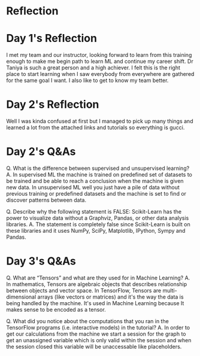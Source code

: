 # Reflection
# Day 1's Reflection
I met my team and our instructor, looking forward to learn from this training enough to make me begin path to learn ML and continue my career shift. Dr Taniya is such a great person and a high achiever. I felt this is the right place to start learning when I saw everybody from everywhere are gathered for the same goal I want. I also like to get to know my team better.
# Day 2's Reflection
Well I was kinda confused at first but I managed to pick up many things and learned a lot from the attached links and tutorials so everything is gucci.
# Day 2's Q&As
Q. What is the difference between supervised and unsupervised learning?
A. In supervised ML the machine is trained on predefined set of datasets to be trained and be able to reach a conclusion when the machine is given new data. In unsupervised ML well you just have a pile of data without previous training or predefined datasets and the machine is set to find or discover patterns between data.

Q. Describe why the following statement is FALSE: Scikit-Learn has the power to visualize data without a Graphviz, Pandas, or other data analysis libraries.
A. The statement is completely false since Scikit-Learn is built on these libraries and it uses NumPy, SciPy, Matplotlib, IPython, Sympy and Pandas.

# Day 3's Q&As
Q. What are “Tensors” and what are they used for in Machine Learning?
A. In mathematics, Tensors are algebraic objects that describes relationship between objects and vector space. In TensorFlow, Tensors are multi-dimensional arrays (like vectors or matrices) and it's the way the data is being handled by the machine. It's used in Machine Learning because It makes sense to be encoded as a tensor.

Q. What did you notice about the computations that you ran in the TensorFlow programs (i.e. interactive models) in the tutorial?
A. In order to get our calculations from the machine we start a session for the graph to get an unassigned variable which is only valid within the session and when the session closed this variable will be unaccessable like placeholders.
